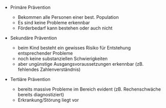 - Primäre Prävention
	- Bekommen alle Personen einer best. Population
	- Es sind keine Probleme erkennbar
	- Förderbedarf kann bestehen oder auch nicht


- Sekundäre Prävention
	- beim Kind besteht ein gewisses Risiko für Entstehung entsprechender Probleme
	- noch keine substanziellen Schwierigkeiten
	- aber ungünstige Ausgangsvoraussetzungen erkennbar (zB. fehlendes Zahlenverständnis)


- Tertiäre Prävention
	- bereits massive Probleme im Bereich evident (zB. Rechenschwäche bereits diagnostiziert)
	- Erkrankung/Störung liegt vor